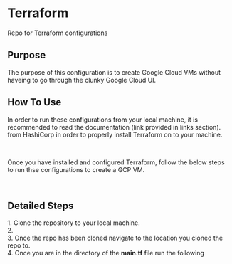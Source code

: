 # Terraform
Repo for Terraform configurations


<h2>Purpose</h2>
<p>The purpose of this configuration is to create Google Cloud VMs without haveing to go through the clunky Google Cloud UI.</p>

<h2> How To Use </h2>
<p> In order to run these configurations from your local machine, it is recommended to read the documentation (link provided in links section). from HashiCorp in order to properly install Terraform on to your machine.</p>
<br/>
<p>Once you have installed and configured Terraform, follow the below steps to run thse configurations to create a GCP VM.</p>
<br/>
<h2> Detailed Steps </h2>
1. Clone the repository to your local machine.
<br/>
2.
<br/>
3. Once the repo has been cloned navigate to the location you cloned the repo to.
<br/>
4. Once you are in the directory of the <strong>main.tf</strong> file run the following










  
